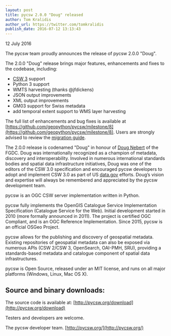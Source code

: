 ```yaml
---
layout: post
title: pycsw 2.0.0 "Doug" released
author: Tom Kralidis
author_url: https://twitter.com/tomkralidis
publish_date: 2016-07-12 13:13:43
---
```


12 July 2016

The pycsw team proudly announces the release of pycsw 2.0.0 "Doug".

The 2.0.0 "Doug" release brings major features, enhancements and fixes to the codebase, including:

* [CSW 3](http://www.opengeospatial.org/pressroom/pressreleases/2445) support
* Python 3 support
* WMTS harvesting (thanks @jfdickens)
* JSON output improvements
* XML output improvements
* GM03 support for Swiss metadata
* add temporal extent support to WMS layer harvesting

The full list of enhancements and bug fixes is available at [https://github.com/geopython/pycsw/milestone/8](https://github.com/geopython/pycsw/milestone/8).  Users are strongly advised to review the [migration guide](http://docs.pycsw.org/en/2.0.0/migration-guide.html#pycsw-1-x-to-2-0-migration).

The 2.0.0 release is codenamed "Doug" in honour of [Doug Nebert](http://www.opengeospatial.org/blog/2038) of the FGDC. Doug was internationally recognized as a champion of metadata, discovery and interoperability.  Involved in numerous international standards bodies and spatial data infrastructure initiatives, Doug was one of the editors of the CSW 3.0 specification and encouraged pycsw developers to adopt and implement CSW 3.0 as part of US [data.gov](https://data.gov) efforts. Doug’s vision and expertise will always be remembered and appreciated by the pycsw development team.

pycsw is an OGC CSW server implementation written in Python.

pycsw fully implements the OpenGIS Catalogue Service Implementation Specification (Catalogue Service for the Web). Initial development started in 2010 (more formally announced in 2011). The project is certified OGC Compliant, and is an OGC Reference Implementation. Since 2015, pycsw is an official OSGeo Project.

pycsw allows for the publishing and discovery of geospatial metadata. Existing repositories of geospatial metadata can also be exposed via numerous APIs (CSW 2/CSW 3, OpenSearch, OAI-PMH, SRU), providing a standards-based metadata and catalogue component of spatial data infrastructures.

pycsw is Open Source, released under an MIT license, and runs on all major platforms (Windows, Linux, Mac OS X).

Source and binary downloads:
--------------------------------------------
The source code is available at:
[http://pycsw.org/download](http://pycsw.org/download)
 
Testers and developers are welcome.
 
The pycsw developer team.
[http://pycsw.org/](http://pycsw.org/)


